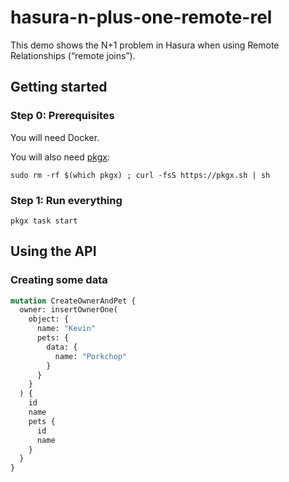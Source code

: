 # hasura-n-plus-one-remote-rel

This demo shows the N+1 problem in Hasura when using Remote Relationships (“remote joins”).

## Getting started

### Step 0: Prerequisites

You will need Docker.

You will also need [pkgx](https://pkgx.sh/):

```shell
sudo rm -rf $(which pkgx) ; curl -fsS https://pkgx.sh | sh
```

### Step 1: Run everything

```shell
pkgx task start
```

## Using the API

### Creating some data

```graphql
mutation CreateOwnerAndPet {
  owner: insertOwnerOne(
    object: {
      name: "Kevin"
      pets: {
        data: {
          name: "Porkchop"
        }
      }
    }
  ) {
    id
    name
    pets {
      id
      name
    }
  }
}
```

[atlas]: https://atlasgo.io/
